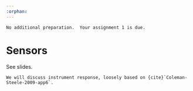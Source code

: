 ```yaml
---
:orphan:
---
```

```{admonition} Preparation (before class)
No additional preparation.  Your assignment 1 is due.
```

# Sensors

See slides.

```{seealso}
We will discuss instrument response, loosely based on {cite}`Coleman-Steele-2009-app6`.
```